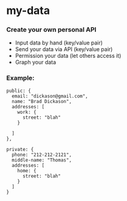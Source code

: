 my-data
=======

### Create your own personal API

* Input data by hand (key/value pair) 
* Send your data via API (key/value pair)
* Permission your data (let others access it)
* Graph your data


### Example:

```
public: {
  email: "dickason@gmail.com",
  name: "Brad Dickason",
  addresses: [
    work: {
      street: "blah"
    }

  ]
},

private: {
  phone: "212-212-2121",
  middle-name: "Thomas",
  addresses: [
    home: {
      street: "blah"
    }
  ]
}
```

